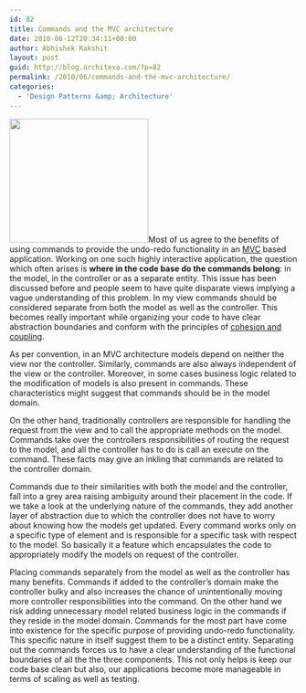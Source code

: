 ```yaml
---
id: 82
title: Commands and the MVC architecture
date: 2010-06-12T20:34:11+00:00
author: Abhishek Rakshit
layout: post
guid: http://blog.architexa.com/?p=82
permalink: /2010/06/commands-and-the-mvc-architecture/
categories:
  - 'Design Patterns &amp; Architecture'
---
```

<!--S-ButtonZ 1.1.5 Start-->

<div style="float: left; width: 42px; padding-right: 10px; margin: 0 -52px 0 0; position: relative; left: -62px; top: 8px">
</div>

<!--S-ButtonZ 1.1.5 End-->

[<img class="alignright size-full wp-image-85" title="Commands and MVC" src="/assets/uploads/2010/06/ctrlZ2.jpg" alt="" width="243" height="217" srcset="/assets/uploads/2010/06/ctrlZ2.jpg 405w, /assets/uploads/2010/06/ctrlZ2-300x268.jpg 300w" sizes="(max-width: 243px) 100vw, 243px" />](/assets/uploads/2010/06/ctrlZ2.jpg)Most of us agree to the benefits of using commands to provide the undo-redo functionality in an <a href="http://en.wikipedia.org/wiki/Model%E2%80%93view%E2%80%93controller" target="_blank">MVC</a> based application. Working on one such highly interactive application, the question which often arises is **where in the code base do the commands belong**: in the model, in the controller or as a separate entity. This issue has been discussed before and people seem to have quite disparate views implying a vague understanding of this problem. In my view commands should be considered separate from both the model as well as the controller. This becomes really important while organizing your code to have clear abstraction boundaries and conform with the principles of <a href="http://blog.architexa.com/2010/06/cohesion-and-coupling-in-large-projects/" target="_blank">cohesion and coupling</a>. <!--more-->

As per convention, in an MVC architecture models depend on neither the view nor the controller. Similarly, commands are also always independent of the view or the controller. Moreover, in some cases business logic related to the modification of models is also present in commands. These characteristics might suggest that commands should be in the model domain.

On the other hand, traditionally controllers are responsible for handling the request from the view and to call the appropriate methods on the model. Commands take over the controllers responsibilities of routing the request to the model, and all the controller has to do is call an execute on the command. These facts may give an inkling that commands are related to the controller domain.

Commands due to their similarities with both the model and the controller, fall into a grey area raising ambiguity around their placement in the code. If we take a look at the underlying nature of the commands, they add another layer of abstraction due to which the controller does not have to worry about knowing how the models get updated. Every command works only on a specific type of element and is responsible for a specific task with respect to the model. So basically it a feature which encapsulates the code to appropriately modify the models on request of the controller.

Placing commands separately from the model as well as the controller has many benefits. Commands if added to the controller&#8217;s domain make the controller bulky and also increases the chance of unintentionally moving more controller responsibilities into the command. On the other hand we risk adding unnecessary model related business logic in the commands if they reside in the model domain. Commands for the most part have come into existence for the specific purpose of providing undo-redo functionality. This specific nature in itself suggest them to be a distinct entity. Separating out the commands forces us to have a clear understanding of the functional boundaries of all the the three components. This not only helps is keep our code base clean but also, our applications become more manageable in terms of scaling as well as testing.

<div style="clear:both;">
  &nbsp;
</div>